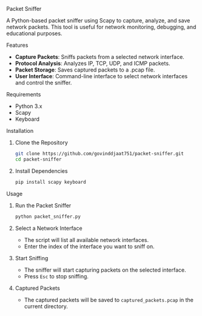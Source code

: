  Packet Sniffer

A Python-based packet sniffer using Scapy to capture, analyze, and save network packets. This tool is useful for network monitoring, debugging, and educational purposes.

 Features

- **Capture Packets**: Sniffs packets from a selected network interface.
- **Protocol Analysis**: Analyzes IP, TCP, UDP, and ICMP packets.
- **Packet Storage**: Saves captured packets to a .pcap file.
- **User Interface**: Command-line interface to select network interfaces and control the sniffer.

 Requirements

- Python 3.x
- Scapy
- Keyboard

 Installation

1. Clone the Repository
    ```sh
    git clone https://github.com/govinddjaat751/packet-sniffer.git
    cd packet-sniffer
    ```

2. Install Dependencies
    ```sh
    pip install scapy keyboard
    ```

 Usage

1. Run the Packet Sniffer
    ```sh
    python packet_sniffer.py
    ```

2. Select a Network Interface
    - The script will list all available network interfaces.
    - Enter the index of the interface you want to sniff on.

3. Start Sniffing
    - The sniffer will start capturing packets on the selected interface.
    - Press `Esc` to stop sniffing.

4. Captured Packets
    - The captured packets will be saved to `captured_packets.pcap` in the current directory.
